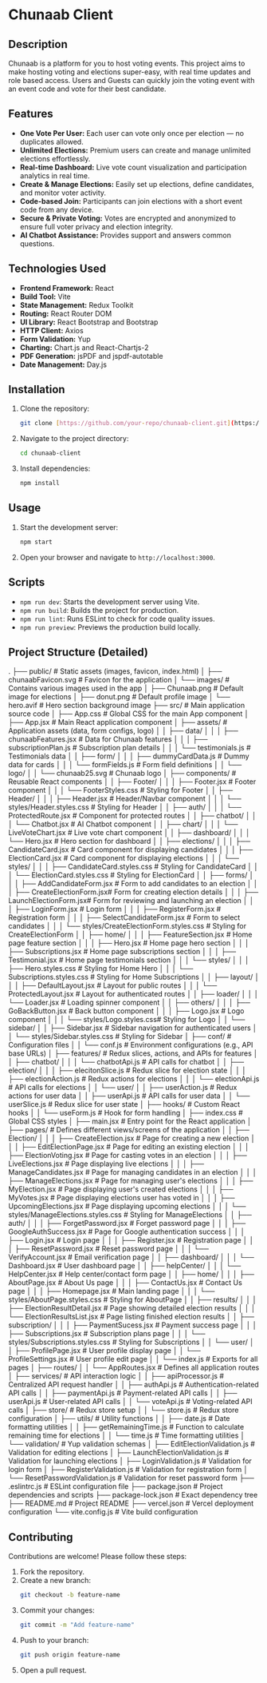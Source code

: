 # Chunaab Client

## Description

Chunaab is a platform for you to host voting events. This project aims to make hosting voting and elections super-easy, with real time updates and role based access. Users and Guests can quickly join the voting event with an event code and vote for their best candidate.

## Features

- **One Vote Per User:** Each user can vote only once per election — no duplicates allowed.
- **Unlimited Elections:** Premium users can create and manage unlimited elections effortlessly.
- **Real-time Dashboard:** Live vote count visualization and participation analytics in real time.
- **Create & Manage Elections:** Easily set up elections, define candidates, and monitor voter activity.
- **Code-based Join:** Participants can join elections with a short event code from any device.
- **Secure & Private Voting:** Votes are encrypted and anonymized to ensure full voter privacy and election integrity.
- **AI Chatbot Assistance:** Provides support and answers common questions.

## Technologies Used

- **Frontend Framework:** React
- **Build Tool:** Vite
- **State Management:** Redux Toolkit
- **Routing:** React Router DOM
- **UI Library:** React Bootstrap and Bootstrap
- **HTTP Client:** Axios
- **Form Validation:** Yup
- **Charting:** Chart.js and React-Chartjs-2
- **PDF Generation:** jsPDF and jspdf-autotable
- **Date Management:** Day.js

## Installation

1.  Clone the repository:
    ```bash
    git clone [https://github.com/your-repo/chunaab-client.git](https://github.com/your-repo/chunaab-client.git)
    ```
2.  Navigate to the project directory:
    ```bash
    cd chunaab-client
    ```
3.  Install dependencies:
    ```bash
    npm install
    ```

## Usage

1.  Start the development server:
    ```bash
    npm start
    ```
2.  Open your browser and navigate to `http://localhost:3000`.

## Scripts

- `npm run dev`: Starts the development server using Vite.
- `npm run build`: Builds the project for production.
- `npm run lint`: Runs ESLint to check for code quality issues.
- `npm run preview`: Previews the production build locally.

## Project Structure (Detailed)

.
├── public/ # Static assets (images, favicon, index.html)
│ ├── chunaabFavicon.svg # Favicon for the application
│ └── images/ # Contains various images used in the app
│ ├── Chunaab.png # Default image for elections
│ ├── donut.png # Default profile image
│ └── hero.avif # Hero section background image
├── src/ # Main application source code
│ ├── App.css # Global CSS for the main App component
│ ├── App.jsx # Main React application component
│ ├── assets/ # Application assets (data, form configs, logo)
│ │ ├── data/
│ │ │ ├── chunaabFeatures.jsx # Data for Chunaab features
│ │ │ ├── subscriptionPlan.js # Subscription plan details
│ │ │ └── testimonials.js # Testimonials data
│ │ ├── form/
│ │ │ ├── dummyCardData.js # Dummy data for cards
│ │ │ └── formFields.js # Form field definitions
│ │ └── logo/
│ │ └── chunaab25.svg # Chunaab logo
│ ├── components/ # Reusable React components
│ │ ├── Footer/
│ │ │ ├── Footer.jsx # Footer component
│ │ │ └── FooterStyles.css # Styling for Footer
│ │ ├── Header/
│ │ │ ├── Header.jsx # Header/Navbar component
│ │ │ └── styles/Header.styles.css # Styling for Header
│ │ ├── auth/
│ │ │ └── ProtectedRoute.jsx # Component for protected routes
│ │ ├── chatbot/
│ │ │ └── Chatbot.jsx # AI Chatbot component
│ │ ├── chart/
│ │ │ └── LiveVoteChart.jsx # Live vote chart component
│ │ ├── dashboard/
│ │ │ └── Hero.jsx # Hero section for dashboard
│ │ ├── elections/
│ │ │ ├── CandidateCard.jsx # Card component for displaying candidates
│ │ │ ├── ElectionCard.jsx # Card component for displaying elections
│ │ │ └── styles/
│ │ │ ├── CandidateCard.styles.css # Styling for CandidateCard
│ │ │ └── ElectionCard.styles.css # Styling for ElectionCard
│ │ ├── forms/
│ │ │ ├── AddCandidateForm.jsx # Form to add candidates to an election
│ │ │ ├── CreateElectionForm.jsx# Form for creating election details
│ │ │ ├── LaunchElectionForm.jsx# Form for reviewing and launching an election
│ │ │ ├── LoginForm.jsx # Login form
│ │ │ ├── RegisterForm.jsx # Registration form
│ │ │ ├── SelectCandidateForm.jsx # Form to select candidates
│ │ │ └── styles/CreateElectionForm.styles.css # Styling for CreateElectionForm
│ │ ├── home/
│ │ │ ├── FeatureSection.jsx # Home page feature section
│ │ │ ├── Hero.jsx # Home page hero section
│ │ │ ├── Subscriptions.jsx # Home page subscriptions section
│ │ │ ├── Testimonial.jsx # Home page testimonials section
│ │ │ └── styles/
│ │ │ ├── Hero.styles.css # Styling for Home Hero
│ │ │ └── Subscriptions.styles.css # Styling for Home Subscriptions
│ │ ├── layout/
│ │ │ ├── DefaultLayout.jsx # Layout for public routes
│ │ │ └── ProtectedLayout.jsx # Layout for authenticated routes
│ │ ├── loader/
│ │ │ └── Loader.jsx # Loading spinner component
│ │ ├── others/
│ │ │ ├── GoBackButton.jsx # Back button component
│ │ │ ├── Logo.jsx # Logo component
│ │ │ └── styles/Logo.styles.css# Styling for Logo
│ │ └── sidebar/
│ │ ├── Sidebar.jsx # Sidebar navigation for authenticated users
│ │ └── styles/Sidebar.styles.css # Styling for Sidebar
│ ├── conf/ # Configuration files
│ │ └── conf.js # Environment configurations (e.g., API base URLs)
│ ├── features/ # Redux slices, actions, and APIs for features
│ │ ├── chatbot/
│ │ │ └── chatbotApi.js # API calls for chatbot
│ │ ├── election/
│ │ │ ├── elecitonSlice.js # Redux slice for election state
│ │ │ ├── electionAction.js # Redux actions for elections
│ │ │ └── electionApi.js # API calls for elections
│ │ └── user/
│ │ ├── userAction.js # Redux actions for user data
│ │ ├── userApi.js # API calls for user data
│ │ └── userSlice.js # Redux slice for user state
│ ├── hooks/ # Custom React hooks
│ │ └── useForm.js # Hook for form handling
│ ├── index.css # Global CSS styles
│ ├── main.jsx # Entry point for the React application
│ ├── pages/ # Defines different views/screens of the application
│ │ ├── Election/
│ │ │ ├── CreateElection.jsx # Page for creating a new election
│ │ │ ├── EditElectionPage.jsx # Page for editing an existing election
│ │ │ ├── ElectionVoting.jsx # Page for casting votes in an election
│ │ │ ├── LiveElections.jsx # Page displaying live elections
│ │ │ ├── ManageCandidates.jsx # Page for managing candidates in an election
│ │ │ ├── ManageElections.jsx # Page for managing user's elections
│ │ │ ├── MyElection.jsx # Page displaying user's created elections
│ │ │ ├── MyVotes.jsx # Page displaying elections user has voted in
│ │ │ ├── UpcomingElections.jsx # Page displaying upcoming elections
│ │ │ └── styles/ManageElections.styles.css # Styling for ManageElections
│ │ ├── auth/
│ │ │ ├── ForgetPassword.jsx # Forget password page
│ │ │ ├── GoogleAuthSuccess.jsx # Page for Google authentication success
│ │ │ ├── Login.jsx # Login page
│ │ │ ├── Register.jsx # Registration page
│ │ │ ├── ResetPassword.jsx # Reset password page
│ │ │ └── VerifyAccount.jsx # Email verification page
│ │ ├── dashboard/
│ │ │ └── Dashboard.jsx # User dashboard page
│ │ ├── helpCenter/
│ │ │ └── HelpCenter.jsx # Help center/contact form page
│ │ ├── home/
│ │ │ ├── AboutPage.jsx # About Us page
│ │ │ ├── ContactUs.jsx # Contact Us page
│ │ │ ├── Homepage.jsx # Main landing page
│ │ │ └── styles/AboutPage.styles.css # Styling for AboutPage
│ │ ├── results/
│ │ │ ├── ElectionResultDetail.jsx # Page showing detailed election results
│ │ │ └── ElectionResultsList.jsx # Page listing finished election results
│ │ ├── subscription/
│ │ │ ├── PaymentSucess.jsx # Payment success page
│ │ │ ├── Subscriptions.jsx # Subscription plans page
│ │ │ └── styles/Subscriptions.styles.css # Styling for Subscriptions
│ │ └── user/
│ │ ├── ProfilePage.jsx # User profile display page
│ │ └── ProfileSettings.jsx # User profile edit page
│ │ └── index.js # Exports for all pages
│ ├── routes/
│ │ └── AppRoutes.jsx # Defines all application routes
│ ├── services/ # API interaction logic
│ │ ├── apiProcessor.js # Centralized API request handler
│ │ ├── authApi.js # Authentication-related API calls
│ │ ├── paymentApi.js # Payment-related API calls
│ │ ├── userApi.js # User-related API calls
│ │ └── voteApi.js # Voting-related API calls
│ ├── store/ # Redux store setup
│ │ └── store.js # Redux store configuration
│ ├── utils/ # Utility functions
│ │ ├── date.js # Date formatting utilities
│ │ ├── getRemainingTime.js # Function to calculate remaining time for elections
│ │ └── time.js # Time formatting utilities
│ └── validation/ # Yup validation schemas
│ ├── EditElectionValidation.js # Validation for editing elections
│ ├── LaunchElectionValidation.js # Validation for launching elections
│ ├── LoginValidation.js # Validation for login form
│ ├── RegisterValidation.js # Validation for registration form
│ └── ResetPasswordValidation.js # Validation for reset password form
├── .eslintrc.js # ESLint configuration file
├── package.json # Project dependencies and scripts
├── package-lock.json # Exact dependency tree
├── README.md # Project README
├── vercel.json # Vercel deployment configuration
└── vite.config.js # Vite build configuration

## Contributing

Contributions are welcome! Please follow these steps:

1.  Fork the repository.
2.  Create a new branch:
    ```bash
    git checkout -b feature-name
    ```
3.  Commit your changes:
    ```bash
    git commit -m "Add feature-name"
    ```
4.  Push to your branch:
    ```bash
    git push origin feature-name
    ```
5.  Open a pull request.
